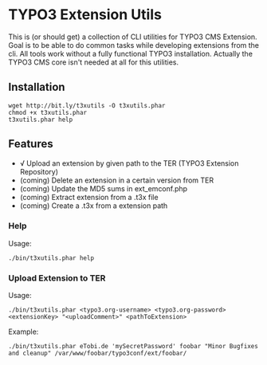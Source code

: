 # TYPO3 Extension Utils

This is (or should get) a collection of CLI utilities for TYPO3 CMS Extension. Goal is to be able to do common tasks
while developing extensions from the cli. All tools work without a fully functional TYPO3 installation. Actually the
TYPO3 CMS core isn't needed at all for this utilities.


## Installation

	wget http://bit.ly/t3xutils -O t3xutils.phar
	chmod +x t3xutils.phar
	t3xutils.phar help

## Features

* √ Upload an extension by given path to the TER (TYPO3 Extension Repository)
* (coming) Delete an extension in a certain version from TER
* (coming) Update the MD5 sums in ext_emconf.php
* (coming) Extract extension from a .t3x file
* (coming) Create a .t3x from a extension path


### Help

Usage:

	./bin/t3xutils.phar help

### Upload Extension to TER

Usage:

	./bin/t3xutils.phar <typo3.org-username> <typo3.org-password> <extensionKey> "<uploadComment>" <pathToExtension>

Example:

	./bin/t3xutils.phar eTobi.de 'mySecretPassword' foobar "Minor Bugfixes and cleanup" /var/www/foobar/typo3conf/ext/foobar/
